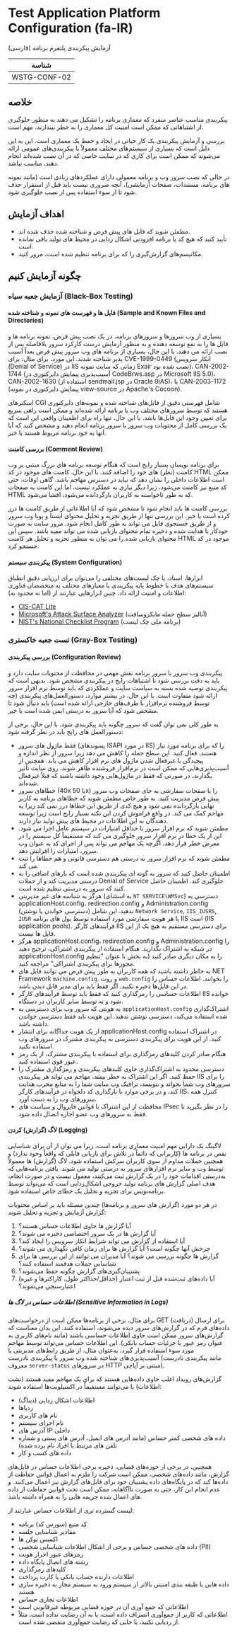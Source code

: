# Test Application Platform Configuration (fa-IR)

آزمایش پیکربندی پلتفرم برنامه (فارسی)

|شناسه          |
|------------|
|WSTG-CONF-02|

## خلاصه

پیکربندی مناسب عناصر منفرد که معماری برنامه را تشکیل می دهند به منظور جلوگیری از اشتباهاتی که ممکن است امنیت کل معماری را به خطر بیندازند، مهم است.

بررسی و آزمایش پیکربندی یک کار حیاتی در ایجاد و حفظ یک معماری است. این به این دلیل است که بسیاری از سیستم‌های مختلف معمولاً با پیکربندی‌های عمومی ارائه می‌شوند که ممکن است برای کاری که در سایت خاصی که در آن نصب شده‌اند انجام دهند، مناسب نباشد.

در حالی که نصب سرور وب و برنامه معمولی دارای عملکردهای زیادی است (مانند نمونه های برنامه، مستندات، صفحات آزمایشی)، آنچه ضروری نیست باید قبل از استقرار حذف شود تا از سوء استفاده پس از نصب جلوگیری شود.

## اهداف آزمایش

- مطمئن شوید که فایل های پیش فرض و شناخته شده حذف شده اند.
- تأیید کنید که هیچ کد یا برنامه افزودنی اشکال زدایی در محیط های تولید باقی نمانده است.
- مکانیسم‌های گزارش‌گیری را که برای برنامه تنظیم شده است، مرور کنید.

## چگونه آزمایش کنیم

### آزمایش جعبه سیاه (Black-Box Testing)

#### فایل ها و فهرست های نمونه و شناخته شده (Sample and Known Files and Directories)

بسیاری از وب سرورها و سرورهای برنامه، در یک نصب پیش فرض، نمونه برنامه ها و فایل ها را به نفع توسعه دهنده و به منظور آزمایش درست کارکرد سرور بلافاصله پس از نصب ارائه می دهند. با این حال، بسیاری از برنامه های وب سرور پیش فرض بعداً آسیب پذیر شناخته شدند. این مورد، برای مثال، برای CVE-1999-0449 (انکار سرویس (Denial of Service) در IIS زمانی که سایت نمونه Exair نصب شده بود)، CAN-2002-1744 (آسیب‌پذیری پیمایش دایرکتوری در CodeBrws.asp در Microsoft IIS 5.0)، CAN-2002-1630 (استفاده از sendmail.jsp در Oracle 9iAS)، یا CAN-2003-1172 (پیمایش دایرکتوری در نمونه view-source در Apache's Cocoon).

اسکنرهای CGI شامل فهرستی دقیق از فایل‌های شناخته شده و نمونه‌های دایرکتوری هستند که توسط سرورهای مختلف وب یا برنامه ارائه شده‌اند و ممکن است راهی سریع برای تعیین وجود این فایل‌ها باشد. با این حال، تنها راه برای اطمینان واقعی این است که یک بررسی کامل از محتویات وب سرور یا سرور برنامه انجام دهید و مشخص کنید که آیا آنها به خود برنامه مربوط هستند یا خیر.

#### بررسی کامنت (Comment Review)

برای برنامه نویسان بسیار رایج است که هنگام توسعه برنامه های بزرگ مبتنی بر وب کامنت (نظر) های خود را اضافه کنند. با این حال، کامنت های موجود در کد HTML ممکن است اطلاعات داخلی را نشان دهد که نباید در دسترس مهاجم باشد. گاهی اوقات، حتی کد منبع نیز کامنت می‌شود، زیرا دیگر نیازی به عملکرد نیست، اما این کامنت به صفحات HTML که به طور ناخواسته به کاربران بازگردانده می‌شود، افشا می‌شود.

بررسی کامنت ها باید انجام شود تا مشخص شود که آیا اطلاعاتی از طریق کامنت ها درز کرده است یا خیر. این بررسی تنها از طریق تجزیه و تحلیل محتوای ایستا و پویا وب سرور و از طریق جستجوی فایل می تواند به طور کامل انجام شود. مرور سایت به صورت خودکار یا هدایت شده و ذخیره تمام محتوای بازیابی شده می تواند مفید باشد. سپس این محتوای بازیابی شده را می توان به منظور تجزیه و تحلیل هر کامنت HTML موجود در کد جستجو کرد.

#### پیکربندی سیستم (System Configuration)

ابزارها، اسناد، یا چک لیست‌های مختلفی را می‌توان برای ارزیابی دقیق انطباق سیستم‌های هدف با خطوط پایه پیکربندی یا معیارهای مختلف به متخصصان فناوری اطلاعات و امنیت ارائه داد. چنین ابزارهایی عبارتند از (اما نه محدود به):

- [CIS-CAT Lite](https://www.cisecurity.org/blog/introducing-cis-cat-lite/)
- [Microsoft's Attack Surface Analyzer](https://github.com/microsoft/AttackSurfaceAnalyzer) (آنالیز سطح حمله مایکروسافت)
- [NIST's National Checklist Program](https://nvd.nist.gov/ncp/repository) (برنامه ملی چک لیست)

### تست جعبه خاکستری (Gray-Box Testing)

#### بررسی پیکربندی (Configuration Review)

پیکربندی وب سرور یا سرور برنامه نقش مهمی در محافظت از محتویات سایت دارد و باید به دقت بررسی شود تا اشتباهات رایج در پیکربندی مشخص شود. بدیهی است که پیکربندی توصیه شده بسته به سیاست سایت و عملکردی که باید توسط نرم افزار سرور ارائه شود متفاوت است. با این حال، در بیشتر موارد، دستورالعمل‌های پیکربندی (چه توسط فروشنده نرم‌افزار یا طرف‌های خارجی ارائه شده است) باید دنبال شود تا مشخص شود که آیا سرور به درستی ایمن شده است یا خیر.

به طور کلی نمی توان گفت که سرور چگونه باید پیکربندی شود، با این حال، برخی از دستورالعمل های رایج باید در نظر گرفته شود:

- فقط ماژول های سرور (پسوندهای ISAPI در مورد IIS) را که برای برنامه مورد نیاز هستند، فعال کنید. این سطح حمله را کاهش می دهد زیرا سرور از نظر اندازه و پیچیدگی با غیرفعال شدن ماژول های نرم افزار کاهش می یابد. همچنین از آسیب‌پذیری‌هایی که ممکن است در نرم‌افزار فروشنده ظاهر شوند، روی سایت تأثیر بگذارند، در صورتی که فقط در ماژول‌هایی وجود داشته باشند که قبلاً غیرفعال شده‌اند.
- خطاهای سرور (40x یا 50x) را با صفحات سفارشی به جای صفحات وب سرور پیش فرض مدیریت کنید. به طور خاص مطمئن شوید که خطاهای برنامه به کاربر نهایی بازگردانده نمی شود و هیچ کدی از طریق این خطاها درز نمی کند زیرا به مهاجم کمک می کند. در واقع فراموش کردن این نکته بسیار رایج است زیرا توسعه دهندگان به این اطلاعات در محیط های پیش تولید نیاز دارند.
- مطمئن شوید که نرم افزار سرور با حداقل امتیازات در سیستم عامل اجرا می شود. این از یک خطا در نرم افزار سرور جلوگیری می کند که مستقیماً کل سیستم را در معرض خطر قرار دهد، اگرچه یک مهاجم می تواند پس از اجرای کد به عنوان وب سرور، امتیازات را افزایش دهد.
- مطمئن شوید که نرم افزار سرور به درستی هم دسترسی قانونی و هم خطاها را ثبت می کند.
- اطمینان حاصل کنید که سرور به گونه ای پیکربندی شده است که بارهای اضافی را به درستی مدیریت کند و از حملات Denial of Service جلوگیری کند. اطمینان حاصل کنید که سرور به درستی تنظیم شده است.
- هرگز به شناسه های غیر مدیریتی (به استثنای `NT SERVICE\WMSvc`) دسترسی به applicationHost.config، redirection.config و Administration.config (دسترسی خواندن یا نوشتن) ندهید. این شامل `Network Service`, `IIS_IUSRS`, `IUSR` یا هر هویت سفارشی مورد استفاده توسط پول های برنامه IIS است (IIS application pools). فرآیندهای کارگر IIS برای دسترسی مستقیم به هیچ یک از این فایل ها نیست.
- هرگز applicationHost.config، redirection.config و Administration.config را در شبکه به اشتراک نگذارید. هنگام استفاده از پیکربندی اشتراکی، ترجیح دهید applicationHost.config را به مکان دیگری صادر کنید (به بخش با عنوان "تنظیم مجوزها برای پیکربندی اشتراکی" مراجعه کنید.
- به خاطر داشته باشید که همه کاربران به طور پیش فرض می توانند فایل های NET Framework `machine.config`. و روت `web.config` را بخوانند. اطلاعات حساس را در این فایل‌ها ذخیره نکنید، اگر فقط باید برای مدیر قابل دیدن باشد.
- اطلاعات حساسی را رمزگذاری کنید که فقط باید توسط فرآیندهای کارگر IIS خوانده شود و نه توسط سایر کاربران در دستگاه.
- به هویتی که سرور وب برای دسترسی به `applicationHost.config` اشتراک‌گذاری شده استفاده می‌کند، دسترسی نوشتن ندهید. این هویت باید فقط دسترسی خواندن داشته باشد.
- از یک هویت جداگانه برای انتشار applicationHost.config در اشتراک استفاده کنید. از این هویت برای پیکربندی دسترسی به پیکربندی مشترک در سرورهای وب استفاده نکنید.
- هنگام صادر کردن کلیدهای رمزگذاری برای استفاده با پیکربندی مشترک، از یک رمز عبور قوی استفاده کنید.
- دسترسی محدود به اشتراک‌گذاری حاوی کلیدهای پیکربندی و رمزگذاری مشترک را حفظ کنید. اگر این اشتراک به خطر بیفتد، مهاجم می تواند هر پیکربندی IIS را برای سرورهای وب شما بخواند و بنویسد، ترافیک وب سایت شما را به منابع مخرب هدایت کند، و در برخی موارد با بارگذاری کد دلخواه در فرآیندهای کارگر IIS، کنترل همه سرورهای وب را به دست آورد.
- محافظت از این اشتراک با قوانین فایروال و سیاست های IPsec را در نظر بگیرید تا فقط به سرورهای وب عضو اجازه اتصال داده شود.

#### لاگ (گزارش) کردن (Logging)

لاگینگ یک دارایی مهم امنیت معماری برنامه است، زیرا می توان از آن برای شناسایی نقص در برنامه ها (کاربرانی که دائماً در تلاش برای بازیابی فایلی که واقعاً وجود ندارد) و همچنین حملات مداوم از سوی کاربران سرکش استفاده شود. لاگ (گزارش) ها معمولاً توسط وب و سایر نرم افزارهای سرور به درستی تولید می شوند. یافتن برنامه‌هایی که به‌درستی اقدامات خود را در یک گزارش ثبت می‌کنند، معمول نیست و در صورت انجام، هدف اصلی گزارش های برنامه تولید خروجی اشکال‌زدایی است که می‌تواند توسط برنامه‌نویس برای تجزیه و تحلیل یک خطای خاص استفاده شود.

در هر دو مورد (گزارش های سرور و برنامه‌ها) چندین مسئله باید بر اساس محتویات گزارش آزمایش و تجزیه و تحلیل شوند:

1. آیا گزارش ها حاوی اطلاعات حساس هستند؟
2. آیا گزارش ها در یک سرور اختصاصی ذخیره می شوند؟
3. آیا استفاده از گزارش می تواند شرایط انکار سرویس را ایجاد کند؟
4. چرخش آنها چگونه است؟ آیا گزارش ها برای زمان کافی نگهداری می شوند؟
5. گزارش ها چگونه بررسی می شوند؟ آیا مدیران می توانند از این بررسی ها برای شناسایی حملات هدفمند استفاده کنند؟
6. پشتیبان‌گیری‌های گزارش چگونه حفظ می‌شوند؟
7. آیا داده‌های ثبت‌شده قبل از ثبت اعتبار (حداقل/حداکثر طول، کاراکترها و غیره) اعتبارسنجی می‌شوند؟

##### اطلاعات حساس در لاگ ها (Sensitive Information in Logs)

برای مثال، برخی از برنامه‌ها ممکن است از درخواست‌های GET (دریافت) برای ارسال داده‌های فرم که در گزارش‌های سرور دیده می‌شوند، استفاده کنند. این بدان معناست که گزارش‌های سرور ممکن است حاوی اطلاعات حساسی باشند (مانند نام‌های کاربری به عنوان رمز عبور یا جزئیات حساب بانکی). این اطلاعات حساس می‌تواند توسط مهاجم مورد سوء استفاده قرار گیرد، به‌عنوان مثال، از طریق رابط‌های مدیریتی یا آسیب‌پذیری‌های شناخته شده وب سرور یا پیکربندی نادرست (مانند پیکربندی نادرست معروف `server-status` در سرورهای HTTP مبتنی بر آپاچی).

گزارش‌های رویداد اغلب حاوی داده‌هایی هستند که برای یک مهاجم مفید هستند (نشت اطلاعات) یا می‌توانند مستقیماً در اکسپلویت‌ها استفاده شوند:

- اطلاعات اشکال زدایی (دیباگ)
- ردپاها
- نام های کاربری
- نام اجزای سیستم
- آدرس های IP داخلی
- داده های شخصی کمتر حساس (مانند آدرس های ایمیل، آدرس های پستی و شماره تلفن های مرتبط با افراد نام برده شده)
- داده های کسب و کار

همچنین، در برخی از حوزه‌های قضایی، ذخیره برخی اطلاعات حساس در فایل‌های گزارش، مانند داده‌های شخصی، ممکن است شرکت را ملزم به اعمال قوانین حفاظت از داده‌ها کند که در پایگاه‌های داده پشتیبان خود برای فایل‌های گزارش نیز اعمال می‌کنند. و عدم انجام این کار، حتی به صورت ناآگاهانه، ممکن است تحت قوانین حفاظت از داده های اعمال شده جریمه هایی را به همراه داشته باشد.

لیست گسترده تری از اطلاعات حساس عبارتند از:

- کد منبع (سورس کد) برنامه
- مقادیر شناسایی جلسه
- اکسس توکن ها
- داده های شخصی حساس و برخی از اشکال اطلاعات شناسایی شخصی (PII)
- رمزهای عبور احراز هویت
- رشته های اتصال پایگاه داده
- کلیدهای رمزگذاری
- اطلاعات دارنده حساب بانکی یا کارت پرداخت
- داده هایی با طبقه بندی امنیتی بالاتر از سیستم ورود به سیستم مجاز به ذخیره سازی هستند
- اطلاعات تجاری حساس
- اطلاعاتی که جمع آوری آن در حوزه قضایی مربوطه غیرقانونی است
- اطلاعاتی که کاربر از جمع‌آوری انصراف داده است، یا به آن رضایت نداده است، مثلاً از ردیابی نکنید، یا جایی که رضایت جمع‌آوری منقضی شده است.
